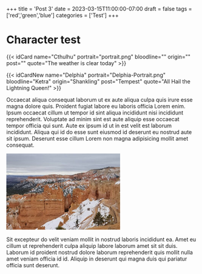 +++
title = 'Post 3'
date = 2023-03-15T11:00:00-07:00
draft = false
tags = ['red','green','blue']
categories = ['Test']
+++

# Character test
{{< idCard name="Cthulhu" portrait="portrait.png" bloodline="" origin="" post="" quote="The weather is clear today" >}}

{{< idCardNew name="Delphia" portrait="Delphia-Portrait.png" bloodline="Ketra" origin="Shankling" post="Tempest" quote="All Hail the Lightning Queen!" >}}

Occaecat aliqua consequat laborum ut ex aute aliqua culpa quis irure esse magna dolore quis. Proident fugiat labore eu laboris officia Lorem enim. Ipsum occaecat cillum ut tempor id sint aliqua incididunt nisi incididunt reprehenderit. Voluptate ad minim sint est aute aliquip esse occaecat tempor officia qui sunt. Aute ex ipsum id ut in est velit est laborum incididunt. Aliqua qui id do esse sunt eiusmod id deserunt eu nostrud aute sit ipsum. Deserunt esse cillum Lorem non magna adipisicing mollit amet consequat.

![Bryce Canyon National Park](bryce-canyon.jpg)

Sit excepteur do velit veniam mollit in nostrud laboris incididunt ea. Amet eu cillum ut reprehenderit culpa aliquip labore laborum amet sit sit duis. Laborum id proident nostrud dolore laborum reprehenderit quis mollit nulla amet veniam officia id id. Aliquip in deserunt qui magna duis qui pariatur officia sunt deserunt.
